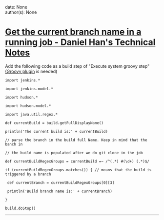 
date: None  
author(s): None  

# [Get the current branch name in a running job - Daniel Han's Technical Notes](https://sites.google.com/site/xiangyangsite/home/technical-tips/software-development/jenkins/get-the-current-branch-name-in-a-running-job)

  


Add the following code as a build step of "Execute system groovy step" [(](https://wiki.jenkins.io/display/JENKINS/Groovy+plugin)[Groovy plugin](https://wiki.jenkins.io/display/JENKINS/Groovy+plugin) is needed)

`import jenkins.*`

`import jenkins.model.*`

`import hudson.*`

`import hudson.model.*`

`import java.util.regex.*`

`def currentBuild = build.getFullDisplayName()`

`println('The current build is:' + currentBuild)`

`// parse the branch in the build full Name. Keep in mind that the banch in`

`// the build name is populated after we do git clone in the job`

`def currentBuildRegexGroups = currentBuild =~ /^(.*) #(\d+) (.*)$/`

`if (currentBuildRegexGroups.matches()) { // means that the build is triggered by a branch`

` def currentBranch = currentBuildRegexGroups[0][3]`

` println('Build branch name is:' + currentBranch)`

`}`

`build.doStop() `  
  
---


